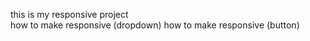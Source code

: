 this is my responsive project
<br>
how to make responsive (dropdown)
how to make responsive (button)
